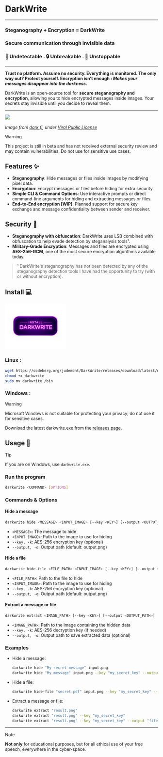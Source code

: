 # DarkWrite

---

### Steganography + Encryption = DarkWrite
### Secure communication through invisible data
### 👻 Undetectable  .  🔒 Unbreakable  .  🚀 Unstoppable

---
**Trust no platform. Assume no security. Everything is monitored. The only way out? Protect yourself. Encryption isn’t enough : *Makes your messages disappear into the darkness*.**

DarkWrite is an open-source tool for **secure steganography and encryption**, allowing you to hide encrypted messages inside images. Your secrets stay invisible until you decide to reveal them. 

---

<img src='readme_assets/dark.png' width='400px'/>

*Image from [dark.fi](https://dark.fi), under [Viral Public License](https://viralpubliclicense.org)*

> [!WARNING]
> This project is still in beta and has not received external security review and may contain vulnerabilities. Do not use for sensitive use cases.

## Features ✨
- **Steganography**: Hide messages or files inside images by modifying pixel data.
- **Encryption**: Encrypt messages or files before hiding for extra security.
- **Simple CLI & Command Options**: Use interactive prompts or direct command-line arguments for hiding and extracting messages or files.
- **End-to-End encryption [WIP]**: Planned support for secure key exchange and message confidentiality between sender and receiver.

## Security 🔐
- **Steganography with obfuscation**: DarkWrite uses LSB combined with obfuscation to help evade detection by steganalysis tools¹.
- **Military-Grade Encryption**: Messages and files are encrypted using **AES-256-GCM**, one of the most secure encryption algorithms available today.

> ¹ DarkWrite's steganography has not been detected by any of the steganography detection tools I have had the opportunity to try (with or without encryption).

## Install 💻

<img src='readme_assets/install.png' width='200px'/>

### Linux :
```bash
wget https://codeberg.org/judemont/DarkWrite/releases/download/latest/darkwrite
chmod +x darkwrite
sudo mv darkwrite /bin
```
### Windows :
> [!WARNING]
> Microsoft Windows is not suitable for protecting your privacy; do not use it for sensitive cases.

Download the latest darkwrite.exe from the [releases page](https://codeberg.org/judemont/DarkWrite/releases/download/latest/darkwrite).

## Usage 🚀
> [!TIP]
> If you are on Windows, use `darkwrite.exe`.
### Run the program
```bash
darkwrite <COMMAND> [OPTIONS]
```

### Commands & Options

#### Hide a message
```bash
darkwrite hide <MESSAGE> <INPUT_IMAGE> [--key <KEY>] [--output <OUTPUT_PATH>]
```
- `<MESSAGE>`: The message to hide
- `<INPUT_IMAGE>`: Path to the image to use for hiding
- `--key, -k`: AES-256 encryption key (optional)
- `--output, -o`: Output path (default: output.png)

#### Hide a file
```bash
darkwrite hide-file <FILE_PATH> <INPUT_IMAGE> [--key <KEY>] [--output <OUTPUT_PATH>]
```
- `<FILE_PATH>`: Path to the file to hide
- `<INPUT_IMAGE>`: Path to the image to use for hiding
- `--key, -k`: AES-256 encryption key (optional)
- `--output, -o`: Output path (default: output.png)

#### Extract a message or file
```bash
darkwrite extract <IMAGE_PATH> [--key <KEY>] [--output <OUTPUT_PATH>]
```
- `<IMAGE_PATH>`: Path to the image containing the hidden data
- `--key, -k`: AES-256 decryption key (if needed)
- `--output, -o`: Output path to save extracted data (optional)

### Examples
- Hide a message:
  ```bash
  darkwrite hide "My secret message" input.png
  darkwrite hide "My message" input.png --key "my_secret_key" --output "result.png"
  ```
- Hide a file:
  ```bash
  darkwrite hide-file "secret.pdf" input.png --key "my_secret_key" --output "result.png"
  ```
- Extract a message or file:
  ```bash
  darkwrite extract "result.png"
  darkwrite extract "result.png" --key "my_secret_key"
  darkwrite extract "result.png" --key "my_secret_key" --output "file.pdf"
  ```

---

> [!NOTE]
> **Not only** for educational purposes, but for all ethical use of your free speech, everywhere in the cyber-space.